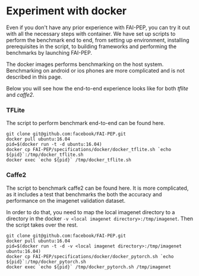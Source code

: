 
# Experiment with docker

Even if you don't have any prior experience with FAI-PEP, you can try it out with all the necessary steps with container. We have set up scripts to perform the benchmark end to end, from setting up environment, installing prerequisites in the script, to building frameworks and performing the benchmarks by launching FAI-PEP.

The docker images performs benchmarking on the host system. Benchmarking on android or ios phones are more complicated and is not described in this page.

Below you will see how the end-to-end experience looks like for both *tflite* and *caffe2*.

### TFLite
The script to perform benchmark end-to-end can be found here.

```
git clone git@github.com:facebook/FAI-PEP.git
docker pull ubuntu:16.04
pid=$(docker run -t -d ubuntu:16.04)
docker cp FAI-PEP/specifications/docker/docker_tflite.sh `echo ${pid}`:/tmp/docker_tflite.sh
docker exec `echo ${pid}` /tmp/docker_tflite.sh
```

### Caffe2
The script to benchmark caffe2 can be found here. It is more complicated, as it includes a test that benchmarks the both the accuracy and performance on the imagenet validation dataset.

In order to do that, you need to map the local imagenet directory to a directory in the docker `-v <local imagenet directory>:/tmp/imagenet`. Then the script takes over the rest.
```
git clone git@github.com:facebook/FAI-PEP.git
docker pull ubuntu:16.04
pid=$(docker run -t -d -v <local imagenet directory>:/tmp/imagenet ubuntu:16.04)
docker cp FAI-PEP/specifications/docker/docker_pytorch.sh `echo ${pid}`:/tmp/docker_pytorch.sh
docker exec `echo ${pid}` /tmp/docker_pytorch.sh /tmp/imagenet
```
